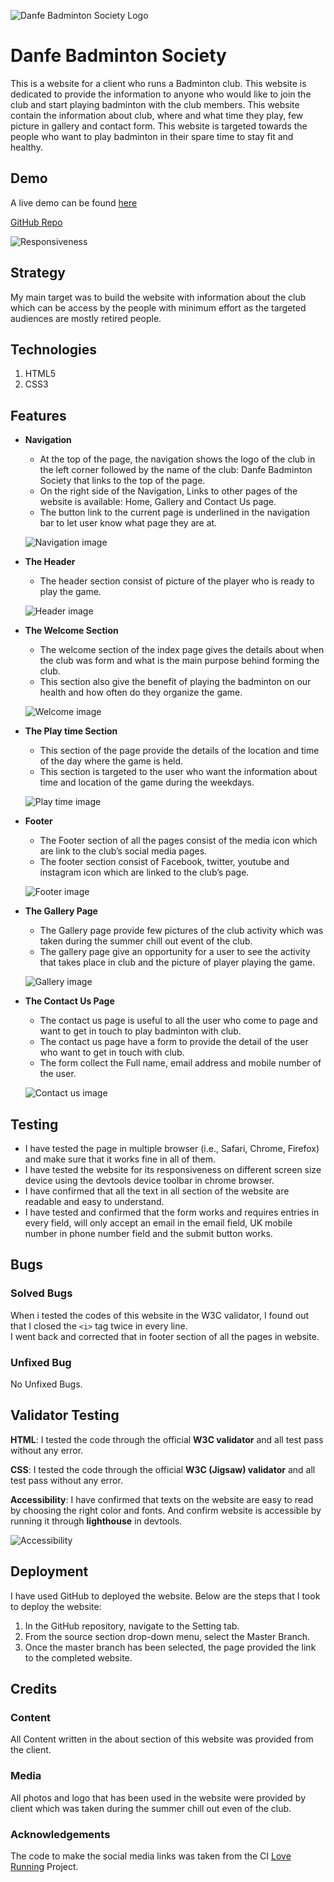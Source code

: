 ![Danfe Badminton Society Logo](https://nofursad.github.io/portfolio_project_1/assets/images/Danfe_Logo_300.png)

# Danfe Badminton Society

This is a website for a client who runs a Badminton club. This website is dedicated to provide the information to anyone who would like to join the club and start playing badminton with the club members. This website contain the information about club, where and what time they play, few picture in gallery and contact form. This website is targeted towards the people who want to play badminton in their spare time to stay fit and healthy.


## Demo

A live demo can be found [here](https://nofursad.github.io/portfolio_project_1/)  
  
[GitHub Repo](https://github.com/nofursad/portfolio_project_1.git)  
    
![Responsiveness](https://nofursad.github.io/portfolio_project_1/readme/Responsive_pic.png)


## Strategy

My main target was to build the website with information about the club which can be access by the people with minimum effort as the targeted audiences are mostly retired people.


## Technologies

1. HTML5
2. CSS3


## Features
  
* **Navigation**  
  * At the top of the page, the navigation shows the logo of the club in the left corner followed by the name of the club: Danfe Badminton Society that links to the top of the page.  
  * On the right side of the Navigation, Links to other pages of the website is available: Home, Gallery and Contact Us page.  
  * The button link to the current page is underlined in the navigation bar to let user know what page they are at.  

  ![Navigation image](https://nofursad.github.io/portfolio_project_1/readme/navigation.png)  
  
* **The Header**  
  * The header section consist of picture of the player who is ready to play the game.  
  
  ![Header image](https://nofursad.github.io/portfolio_project_1/readme/header.png)  

* **The Welcome Section**  
  * The welcome section of the index page gives the details about when the club was form and what is the main purpose behind forming the club.  
  * This section also give the benefit of playing the badminton on our health and how often do they organize the game.  
  
  ![Welcome image](https://nofursad.github.io/portfolio_project_1/readme/welcome_section.png)  
  
* **The Play time Section**  
  * This section of the page provide the details of the location and time of the day where the game is held.  
  * This section is targeted to the user who want the information about time and location of the game during the weekdays.  
  
  ![Play time image](https://nofursad.github.io/portfolio_project_1/readme/play_card.png)  
  
* **Footer**  
  * The Footer section of all the pages consist of the media icon which are link to the club’s social media pages.  
  * The footer section consist of Facebook, twitter, youtube and instagram icon which are linked to the club’s page.  
  
  ![Footer image](https://nofursad.github.io/portfolio_project_1/readme/footer.png)  
  
* **The  Gallery Page**  
  * The Gallery page provide few pictures of the club activity which was taken during the summer chill out event of the club.  
  * The gallery page give an opportunity for a user to see the activity that takes place in club and the picture of player playing the game.  
  
  ![Gallery image](https://nofursad.github.io/portfolio_project_1/readme/gallery.png)  
  
* **The Contact Us Page**  
  * The contact us page is useful to all the user who come to page and want to get in touch to play badminton with club.  
  * The contact us page have a form to provide the detail of the user who want to get in touch with club.  
  * The form collect the Full name, email address and mobile number of the user.  
  
  ![Contact us image](https://nofursad.github.io/portfolio_project_1/readme/contact.png)  
  
## Testing

* I have tested the page in multiple browser (i.e., Safari, Chrome, Firefox) and make sure that it works fine in all of them.
* I have tested the website for its responsiveness on different screen size device using the devtools device toolbar in chrome browser.
* I have confirmed that all the text in all section of the website are readable and easy to understand.
* I have tested and confirmed that the form works and requires entries in every field, will only accept an email in the email field, UK mobile number in phone number field and the submit button works.


## Bugs

### Solved Bugs
When i tested the codes of this website in the W3C validator, I found out that I closed the `<i>` tag twice in every line.  
I went back and corrected that in footer section of all the pages in website.  
  
### Unfixed Bug
No Unfixed Bugs.  
  
## Validator Testing
**HTML**: I tested the code through the official **W3C validator** and all test pass without any error.  
  
**CSS**:  I tested the code through the official **W3C (Jigsaw) validator** and all test pass without any error.  
  
**Accessibility**: I have confirmed that texts on the website are easy to read by choosing the right color and fonts. And confirm website is accessible by running it through **lighthouse** in devtools.  
  
![Accessibility](https://nofursad.github.io/portfolio_project_1/readme/Validity.png)


## Deployment

I have used GitHub to deployed the website. Below are the steps that I took to deploy the website:  
1. In the GitHub repository, navigate to the Setting tab.<br />
2. From the source section drop-down menu, select the Master Branch.
3. Once the master branch has been selected, the page provided the link to the completed website.
  

## Credits

### Content
All Content written in the about section of this website was provided from the client.
  
### Media
All photos and logo that has been used in the website were provided by client which was taken during the summer chill out even of the club.
  
### Acknowledgements
The code to make the social media links was taken from the CI [Love Running](https://github.com/nofursad/love-running.git) Project.